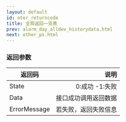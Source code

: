 ```yaml
---
layout: default
id: oter_returncode
title: 全局返回一览表
prev: alarm_day_alldev_historydata.html
next: other_ps.html
---
```




### 返回参数
| 返回码        | 说明           |
| ------------- | -------------:|
| State      | 0:成功  -1:失败 |
| Data      | 接口成功调用返回数据  |
| ErrorMessage      | 若失败，返回失败信息  |
